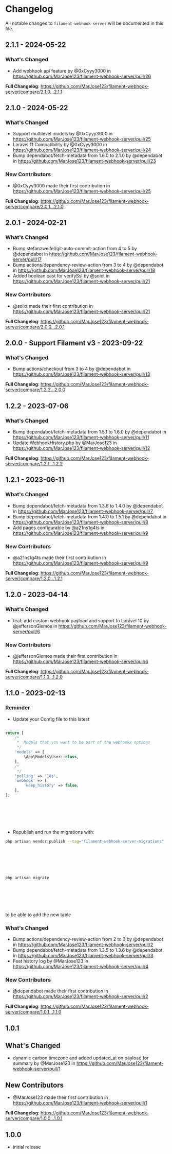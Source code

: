 # Changelog

All notable changes to `filament-webhook-server` will be documented in this file.

## 2.1.1 - 2024-05-22

### What's Changed

* Add webhook api feature by @0xCyyy3000 in https://github.com/MarJose123/filament-webhook-server/pull/26

**Full Changelog**: https://github.com/MarJose123/filament-webhook-server/compare/2.1.0...2.1.1

## 2.1.0 - 2024-05-22

### What's Changed

* Support multilevel models by @0xCyyy3000 in https://github.com/MarJose123/filament-webhook-server/pull/25
* Laravel 11 Compatibility by @0xCyyy3000 in https://github.com/MarJose123/filament-webhook-server/pull/24
* Bump dependabot/fetch-metadata from 1.6.0 to 2.1.0 by @dependabot in https://github.com/MarJose123/filament-webhook-server/pull/23

### New Contributors

* @0xCyyy3000 made their first contribution in https://github.com/MarJose123/filament-webhook-server/pull/25

**Full Changelog**: https://github.com/MarJose123/filament-webhook-server/compare/2.0.1...2.1.0

## 2.0.1 - 2024-02-21

### What's Changed

* Bump stefanzweifel/git-auto-commit-action from 4 to 5 by @dependabot in https://github.com/MarJose123/filament-webhook-server/pull/17
* Bump actions/dependency-review-action from 3 to 4 by @dependabot in https://github.com/MarJose123/filament-webhook-server/pull/18
* Added boolean cast for verifySsl by @soixt in https://github.com/MarJose123/filament-webhook-server/pull/21

### New Contributors

* @soixt made their first contribution in https://github.com/MarJose123/filament-webhook-server/pull/21

**Full Changelog**: https://github.com/MarJose123/filament-webhook-server/compare/2.0.0...2.0.1

## 2.0.0 - Support Filament v3 - 2023-09-22

### What's Changed

- Bump actions/checkout from 3 to 4 by @dependabot in https://github.com/MarJose123/filament-webhook-server/pull/13

**Full Changelog**: https://github.com/MarJose123/filament-webhook-server/compare/1.2.2...2.0.0

## 1.2.2 - 2023-07-06

### What's Changed

- Bump dependabot/fetch-metadata from 1.5.1 to 1.6.0 by @dependabot in https://github.com/MarJose123/filament-webhook-server/pull/11
- Update WebhookHistory.php by @MarJose123 in https://github.com/MarJose123/filament-webhook-server/pull/12

**Full Changelog**: https://github.com/MarJose123/filament-webhook-server/compare/1.2.1...1.2.2

## 1.2.1 - 2023-06-11

### What's Changed

- Bump dependabot/fetch-metadata from 1.3.6 to 1.4.0 by @dependabot in https://github.com/MarJose123/filament-webhook-server/pull/7
- Bump dependabot/fetch-metadata from 1.4.0 to 1.5.1 by @dependabot in https://github.com/MarJose123/filament-webhook-server/pull/8
- Add pages configurable by @a21ns1g4ts in https://github.com/MarJose123/filament-webhook-server/pull/9

### New Contributors

- @a21ns1g4ts made their first contribution in https://github.com/MarJose123/filament-webhook-server/pull/9

**Full Changelog**: https://github.com/MarJose123/filament-webhook-server/compare/1.2.0...1.2.1

## 1.2.0 - 2023-04-14

### What's Changed

- feat: add custom webhook payload and support to Laravel 10 by @jeffersonGlemos in https://github.com/MarJose123/filament-webhook-server/pull/6

### New Contributors

- @jeffersonGlemos made their first contribution in https://github.com/MarJose123/filament-webhook-server/pull/6

**Full Changelog**: https://github.com/MarJose123/filament-webhook-server/compare/1.1.0...1.2.0

## 1.1.0 - 2023-02-13

### Reminder

- Update your Config file to this latest

```php

return [
    /*
     *  Models that you want to be part of the webhooks options
     */
    'models' => [
        \App\Models\User::class,
    ],
    /*
     */
    'polling' => '10s',
    'webhook' => [
        'keep_history' => false,
    ],
];








```
- Republish and run the migrations with:

```bash
php artisan vendor:publish --tag="filament-webhook-server-migrations"








```
```bash
php artisan migrate








```
to be able to add the new table

### What's Changed

- Bump actions/dependency-review-action from 2 to 3 by @dependabot in https://github.com/MarJose123/filament-webhook-server/pull/2
- Bump dependabot/fetch-metadata from 1.3.5 to 1.3.6 by @dependabot in https://github.com/MarJose123/filament-webhook-server/pull/3
- Feat history log by @MarJose123 in https://github.com/MarJose123/filament-webhook-server/pull/4

### New Contributors

- @dependabot made their first contribution in https://github.com/MarJose123/filament-webhook-server/pull/2

**Full Changelog**: https://github.com/MarJose123/filament-webhook-server/compare/1.0.1...1.1.0

## 1.0.1

## What's Changed

- dynamic carbon timezone and added updated_at on payload for summary by @MarJose123 in https://github.com/MarJose123/filament-webhook-server/pull/1

## New Contributors

- @MarJose123 made their first contribution in https://github.com/MarJose123/filament-webhook-server/pull/1

**Full Changelog**: https://github.com/MarJose123/filament-webhook-server/compare/1.0.0...1.0.1

## 1.0.0

- initial release
